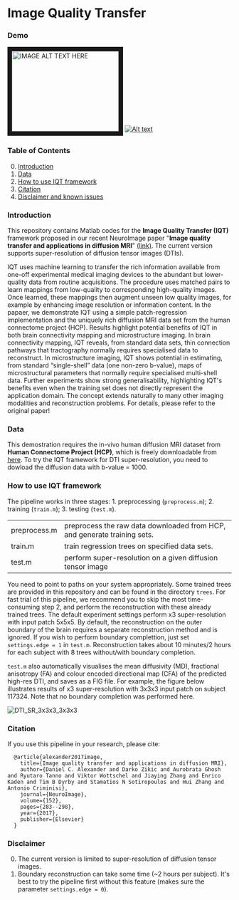 # Image Quality Transfer

### Demo
<a href="http://www.youtube.com/watch?feature=player_embedded&v=_738lFAZSUk
" target="_blank"><img src="http://img.youtube.com/vi/_738lFAZSUk/0.jpg" 
alt="IMAGE ALT TEXT HERE" width="240" height="180" border="10" /></a>
[![Alt text](https://img.youtube.com/vi/_738lFAZSUk/0.jpg)](https://www.youtube.com/watch?v=_738lFAZSUk&feature=youtu.be)

### Table of Contents
0. [Introduction](#introduction)
0. [Data](#data)
0. [How to use IQT framework](#models)
0. [Citation](#citation)
0. [Disclaimer and known issues](#disclaimer-and-known-issues)


### Introduction
This repository contains Matlab codes for the __Image Quality Transfer (IQT)__ framework proposed in our recent NeuroImage paper "**Image quality transfer and applications in diffusion MRI**" [(link)](http://www.sciencedirect.com/science/article/pii/S1053811917302008). The current version supports super-resolution of diffusion tensor images (DTIs). 

IQT uses machine learning to transfer the rich information available from one-off experimental medical imaging devices to the abundant but lower-quality data from routine acquisitions. The procedure uses matched pairs to learn mappings from low-quality to corresponding high-quality images. Once learned, these mappings then augment unseen low quality images, for example by enhancing image resolution or information content. In the papaer, we demonstrate IQT using a simple patch-regression implementation and the uniquely rich diffusion MRI data set from the human connectome project (HCP). Results highlight potential benefits of IQT in both brain connectivity mapping and microstructure imaging. In brain connectivity mapping, IQT reveals, from standard data sets, thin connection pathways that tractography normally requires specialised data to reconstruct. In microstructure imaging, IQT shows potential in estimating, from standard “single-shell” data (one non-zero b-value), maps of microstructural parameters that normally require specialised multi-shell data. Further experiments show strong generalisability, highlighting IQT's benefits even when the training set does not directly represent the application domain. The concept extends naturally to many other imaging modalities and reconstruction problems. For details, please refer to the original paper!

### Data
This demostration requires the in-vivo human diffusion MRI dataset from **Human Connectome Project (HCP)**, which is freely downloadable from [here](http://www.humanconnectome.org/documentation/MGH-diffusion/index.html). To try the IQT framework for DTI super-resolution, you need to dowload the diffusion data with b-value = 1000. 

### How to use IQT framework
The pipeline works in three stages: 1. preprocessing (`preprocess.m`); 2. training (`train.m`); 3. testing (`test.m`).

<table>
<tr><td>preprocess.m  </td><td> preprocess the raw data downloaded from HCP, and generate training sets.
</td></tr> <tr><td>train.m </td><td> train regression trees on specified data sets.
</td></tr><tr><td>test.m </td><td>  perform super-resolution on a given diffusion tensor image
</td></tr></table>

You need to point to paths on your system appropriately. Some trained trees are provided in this repository and can be found in the directory `trees`. For fast trial of this pipeline, we recommend you to skip the most time-consuming step 2, and perform the reconstruction with these already trained trees. The default experiment settings perform x3 super-resolution with input patch 5x5x5. By default, the reconstruction on the outer boundary of the brain requires a separate reconstruction method and is ignored. If you wish to perform boundary complettion, just set `settings.edge = 1` in `test.m`. Reconstruction takes about 10 minutes/2 hours for each subject with 8 trees without/with boundary completion. 

`test.m` also automatically visualises the mean diffusivity (MD), fractional anisotropy (FA) and colour encoded directional map (CFA) of the predicted high-res DTI, and saves as a FIG file. For example, the figure below illustrates results of x3 super-resolution with 3x3x3 input patch on subject 117324. Note that no boundary completion was performed here. 

![DTI_SR_3x3x3_3x3x3](https://cloud.githubusercontent.com/assets/14926992/24544089/e2e18f72-15f9-11e7-8f7c-0488a8b197aa.png)


### Citation
If you use this pipeline in your research, please cite:

      @article{alexander2017image,
        title={Image quality transfer and applications in diffusion MRI},
        author={Daniel C. Alexander and Darko Zikic and Aurobrata Ghosh and Ryutaro Tanno and Viktor Wottschel and Jiaying Zhang and Enrico Kaden and Tim B Dyrby and Stamatios N Sotiropoulos and Hui Zhang and Antonio Criminisi},
        journal={NeuroImage},
        volume={152},
        pages={283--298},
        year={2017},
        publisher={Elsevier}
      }

### Disclaimer
0. The current version is limited to super-resolution of diffusion tensor images. 
0. Boundary reconstruction can take some time (~2 hours per subject). It's best to try the pipeline first without this feature (makes sure the parameter `settings.edge = 0`).
